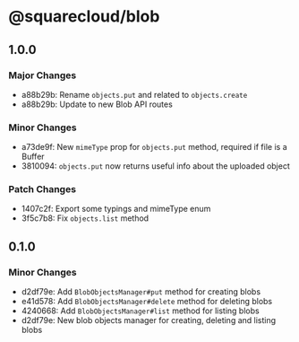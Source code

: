 # @squarecloud/blob

## 1.0.0

### Major Changes

- a88b29b: Rename `objects.put` and related to `objects.create`
- a88b29b: Update to new Blob API routes

### Minor Changes

- a73de9f: New `mimeType` prop for `objects.put` method, required if file is a Buffer
- 3810094: `objects.put` now returns useful info about the uploaded object

### Patch Changes

- 1407c2f: Export some typings and mimeType enum
- 3f5c7b8: Fix `objects.list` method

## 0.1.0

### Minor Changes

- d2df79e: Add `BlobObjectsManager#put` method for creating blobs
- e41d578: Add `BlobObjectsManager#delete` method for deleting blobs
- 4240668: Add `BlobObjectsManager#list` method for listing blobs
- d2df79e: New blob objects manager for creating, deleting and listing blobs
